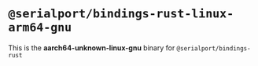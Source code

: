 # `@serialport/bindings-rust-linux-arm64-gnu`

This is the **aarch64-unknown-linux-gnu** binary for `@serialport/bindings-rust`
